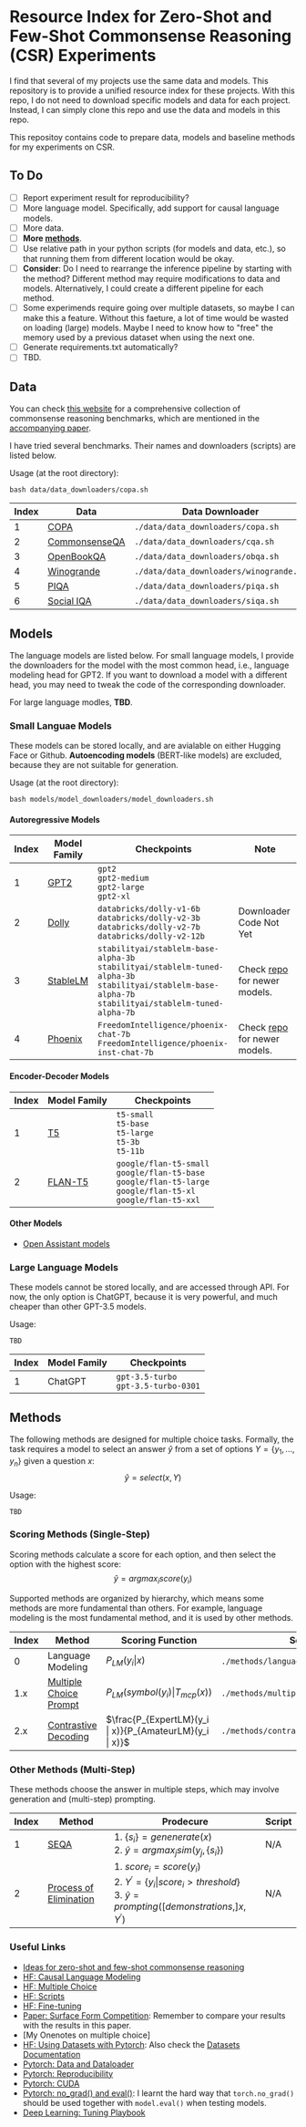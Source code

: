 # Resource Index for Zero-Shot and Few-Shot Commonsense Reasoning (CSR) Experiments

I find that several of my projects use the same data and models. This repository is to provide a unified resource index for these projects. 
With this repo, I do not need to download specific models and data for each project. Instead, I can simply clone this repo and use the data and models in this repo.

This repositoy contains code to prepare data, models and baseline methods for my experiments on CSR.


## To Do
- [ ] Report experiment result for reproducibility?
- [ ] More language model. Specifically, add support for causal language models.
- [ ] More data. 
- [ ] **More [methods](#methods)**. 
- [ ] Use relative path in your python scripts (for models and data, etc.), so that running them from different location would be okay.
- [ ] **Consider**: Do I need to rearrange the inference pipeline by starting with the method? Different method may require modifications to data and models. Alternatively, I could create a different pipeline for each method.
- [ ] Some experimends require going over multiple datasets, so maybe I can make this a feature. Without this faeture, a lot of time would be wasted on loading (large) models. Maybe I need to know how to "free" the memory used by a previous dataset when using the next one.
- [ ] Generate requirements.txt automatically?
- [ ] TBD.

## Data 

You can check [this website](https://cs.nyu.edu/~davise/Benchmarks/) for a comprehensive collection of commonsense reasoning benchmarks, which are mentioned in the [accompanying paper](https://arxiv.org/pdf/2302.04752.pdf).

I have tried several benchmarks. Their names and downloaders (scripts) are listed below.

Usage (at the root directory):

 ```
 bash data/data_downloaders/copa.sh
 ```

| Index | Data      | Data Downloader |
| --- | ----------- | ----------- |
| 1 | [COPA](https://people.ict.usc.edu/~gordon/copa.html)      | `./data/data_downloaders/copa.sh`       |
| 2 | [CommonsenseQA](https://aclanthology.org/N19-1421/)   | `./data/data_downloaders/cqa.sh`        |
| 3 | [OpenBookQA](https://allenai.org/data/open-book-qa)   | `./data/data_downloaders/obqa.sh`        |
| 4 | [Winogrande](https://leaderboard.allenai.org/winogrande/submissions/get-started)   | `./data/data_downloaders/winogrande.sh`        |
| 5 | [PIQA](https://yonatanbisk.com/piqa/)   | `./data/data_downloaders/piqa.sh`        |
| 6 | [Social IQA](https://leaderboard.allenai.org/socialiqa/submissions/get-started)   | `./data/data_downloaders/siqa.sh`        |

## Models
The language models are listed below. For small language models, I provide the downloaders for the model with the most common head, i.e., language modeling head for GPT2. If you want to download a model with a different head, you may need to tweak the code of the corresponding downloader.

For large language modles, **TBD**.

### Small Languae Models
These models can be stored locally, and are avialable on either Hugging Face or Github. **Autoencoding models** (BERT-like models) are excluded, because they are not suitable for generation. 

Usage (at the root directory): 
```
bash models/model_downloaders/model_downloaders.sh
```

#### Autoregressive Models
|Index| Model Family| Checkpoints| Note |
| --- | ----------- | ----------- | --- |
|1 | [GPT2](https://huggingface.co/docs/transformers/main/en/model_doc/gpt2#openai-gpt2) |`gpt2`<br> `gpt2-medium` <br>`gpt2-large`<br> `gpt2-xl` | |
|2 | [Dolly](https://huggingface.co/docs/transformers/main/en/model_doc/gpt_neox#gptneox) |`databricks/dolly-v1-6b` <br> `databricks/dolly-v2-3b`<br> `databricks/dolly-v2-7b`<br> `databricks/dolly-v2-12b` | Downloader Code Not Yet |
|3 | [StableLM](https://huggingface.co/docs/transformers/main/en/model_doc/gpt_neox#gptneox) |`stabilityai/stablelm-base-alpha-3b`<br> `stabilityai/stablelm-tuned-alpha-3b` <br>`stabilityai/stablelm-base-alpha-7b`<br> `stabilityai/stablelm-tuned-alpha-7b` | Check [repo](https://github.com/Stability-AI/StableLM) for newer models. |
|4 | [Phoenix](https://huggingface.co/docs/transformers/main/en/model_doc/bloom#bloom) |`FreedomIntelligence/phoenix-chat-7b`<br> `FreedomIntelligence/phoenix-inst-chat-7b` | Check [repo](https://github.com/FreedomIntelligence/LLMZoo) for newer models. |


#### Encoder-Decoder Models
|Index| Model Family| Checkpoints| 
| --- | ----------- | ----------- | 
|1 | [T5](https://huggingface.co/docs/transformers/main/en/model_doc/t5#t5) |`t5-small` <br> `t5-base`<br> `t5-large`<br> `t5-3b`<br> `t5-11b` |
|2 | [FLAN-T5](https://huggingface.co/docs/transformers/main/en/model_doc/t5#t5) |`google/flan-t5-small` <br> `google/flan-t5-base`<br> `google/flan-t5-large`<br> `google/flan-t5-xl`<br> `google/flan-t5-xxl` |


#### Other Models

- [Open Assistant models](https://huggingface.co/OpenAssistant)

### Large Language Models
These models cannot be stored locally, and are accessed through API. For now, the only option is ChatGPT, because it is very powerful, and much cheaper than other GPT-3.5 models.

Usage: 
```
TBD
```

| Index | Model Family      | Checkpoints |
| --- | ----------- | ----------- |
|1| ChatGPT | `gpt-3.5-turbo` <br> `gpt-3.5-turbo-0301` |

## Methods

The following methods are designed for multiple choice tasks. Formally, the task requires a model to select an answer $\hat{y}$ from a set of options $Y = \{y_1, ..., y_n\}$ given a question $x$: $$\hat{y} = select(x, Y )$$ 

Usage: 
```
TBD
```

### Scoring Methods (Single-Step)

Scoring methods calculate a score for each option, and then select the option with the highest score: $$ \hat{y}=argmax_i score(y_i) $$

Supported methods are organized by hierarchy, which means some methods are more fundamental than others. For example, language modeling is the most fundamental method, and it is used by other methods.

| Index | Method      | Scoring Function     | Script |
| ---   | ----------- | ----------- | ----------- |
| 0 | Language Modeling |   $P_{LM}(y_i \| x)$   | `./methods/language_modeling.py` |
| 1.x | [Multiple Choice Prompt](https://openreview.net/forum?id=yKbprarjc5B) |   $P_{LM}(symbol(y_i) \| T_{mcp}(x))$   | `./methods/multiple_choice_prompt.py` |
| 2.x | [Contrastive Decoding](https://arxiv.org/pdf/2210.15097.pdf) |   $\frac{P_{ExpertLM}(y_i \| x)}{P_{AmateurLM}(y_i \| x)}$  | `./methods/contrastive_decoding.py` |


### Other Methods (Multi-Step)

These methods choose the answer in multiple steps, which may involve generation and (multi-step) prompting.

| Index | Method      | Prodecure     | Script |
| ---   | ----------- | ----------- | ----------- |
| 1 | [SEQA](https://aclanthology.org/2021.acl-long.237) |  1. $\{s_i\} = genenerate(x)$  <br> 2. $\hat{y} = argmax_jsim(y_j, \{s_i\})$ | N/A |
| 2 | [Process of Elimination](https://docs.google.com/document/d/14aRC2C6-fb64hDW5lFTQSjOuOrfK1ItoNJw17VTaEes/edit?usp=sharing) |  1. $score_i= score(y_i)$  <br> 2. $Y^\prime = \{y_i \| score_i > threshold\}$ <br> 3. $\hat{y} = prompting([demonstrations,] x, Y^\prime)$| N/A |

### Useful Links
- [Ideas for zero-shot and few-shot commonsense reasoning](https://docs.google.com/document/d/1J8CmrKwgmApjZlp-HPDqHALPSvDYI30zihY-vXdExYY/edit?usp=sharing)
- [HF: Causal Language Modeling](https://huggingface.co/docs/transformers/tasks/language_modeling)
- [HF: Multiple Choice](https://huggingface.co/docs/transformers/tasks/multiple_choice)
- [HF: Scripts](https://huggingface.co/docs/transformers/run_scripts)
- [HF: Fine-tuning](https://huggingface.co/docs/transformers/training#train-in-native-pytorch)
- [Paper: Surface Form Competition](https://aclanthology.org/2021.emnlp-main.564.pdf): Remember to compare your results with the results in this paper.
- [My Onenotes on multiple choice]
- [HF: Using Datasets with Pytorch](https://huggingface.co/docs/datasets/use_with_pytorch#use-with-pytorch): Also check the [Datasets Documentation](https://huggingface.co/docs/datasets/index)
- [Pytorch: Data and Dataloader](https://pytorch.org/tutorials/beginner/basics/data_tutorial.html)
- [Pytorch: Reproducibility](https://pytorch.org/docs/stable/notes/randomness.html)
- [Pytorch: CUDA](https://pytorch.org/docs/stable/notes/cuda.html#cuda-semantics)
- [Pytorch: no_grad() and eval()](https://discuss.pytorch.org/t/model-eval-vs-with-torch-no-grad/19615): I learnt the hard way that `torch.no_grad()` should be used together with `model.eval()` when testing models.
- [Deep Learning: Tuning Playbook](https://github.com/google-research/tuning_playbook)
